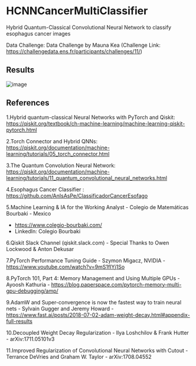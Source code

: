 # HCNNCancerMultiClassifier

Hybrid Quantum-Classical Convolutional Neural Network to classify esophagus cancer images

Data Challenge: Data Challenge by Mauna Kea (Challenge Link: https://challengedata.ens.fr/participants/challenges/11/)

## Results

![image](https://user-images.githubusercontent.com/80008587/217667065-bc6d4c8f-5cbc-4126-ac4e-b03bf06eb87c.png)


## References

1.Hybrid quantum-classical Neural Networks with PyTorch and Qiskit: https://qiskit.org/textbook/ch-machine-learning/machine-learning-qiskit-pytorch.html

2.Torch Connector and Hybrid QNNs: https://qiskit.org/documentation/machine-learning/tutorials/05_torch_connector.html

3.The Quantum Convolution Neural Network: https://qiskit.org/documentation/machine-learning/tutorials/11_quantum_convolutional_neural_networks.html

4.Esophagus Cancer Classifier : https://github.com/AnIsAsPe/ClassificadorCancerEsofago

5.Machine Learning & IA for the Working Analyst - Colegio de Matemáticas Bourbaki - Mexico
- https://www.colegio-bourbaki.com/
- LinkedIn: Colegio Bourbaki

6.Qiskit Slack Channel (qiskit.slack.com) - Special Thanks to Owen Lockwood & Anton Dekusar

7.PyTorch Performance Tuning Guide - Szymon Migacz, NVIDIA - https://www.youtube.com/watch?v=9mS1fIYj1So

8.PyTorch 101, Part 4: Memory Management and Using Multiple GPUs - Ayoosh Kathuria - https://blog.paperspace.com/pytorch-memory-multi-gpu-debugging/amp/

9.AdamW and Super-convergence is now the fastest way to train neural nets - Sylvain Gugger and Jeremy Howard - https://www.fast.ai/posts/2018-07-02-adam-weight-decay.html#appendix-full-results 

10.Decoupled Weight Decay Regularization - Ilya Loshchilov & Frank Hutter - arXiv:1711.05101v3

11.Improved Regularization of Convolutional Neural Networks with Cutout - Terrance DeVries and Graham W. Taylor - arXiv:1708.04552

